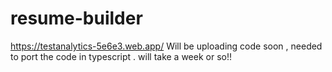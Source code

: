 ﻿# resume-builder
https://testanalytics-5e6e3.web.app/
Will be uploading code soon , needed to port the code in typescript . will take a week or so!!

